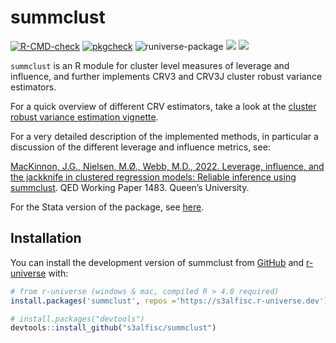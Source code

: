 
<!-- README.md is generated from README.Rmd. Please edit that file -->

# summclust

<!-- badges: start -->

[![R-CMD-check](https://github.com/s3alfisc/summclust/workflows/R-CMD-check/badge.svg)](https://github.com/s3alfisc/summclust/actions)
[![pkgcheck](https://github.com/s3alfisc/summclust/workflows/pkgcheck/badge.svg)](https://github.com/%3Corg%3E/%3Crepo%3E/actions?query=workflow%3Apkgcheck)
![runiverse-package](https://s3alfisc.r-universe.dev/badges/summclust)
[![](http://cranlogs.r-pkg.org/badges/grand-total/summclust?color=blue)](https://cran.r-project.org/package=summclust)
[![](http://cranlogs.r-pkg.org/badges/last-month/summclust?color=green)](https://cran.r-project.org/package=summclust)
<!-- badges: end -->

`summclust` is an R module for cluster level measures of leverage and
influence, and further implements CRV3 and CRV3J cluster robust variance
estimators.

For a quick overview of different CRV estimators, take a look at the
[cluster robust variance estimation vignette]().

For a very detailed description of the implemented methods, in
particular a discussion of the different leverage and influence metrics,
see:

[MacKinnon, J.G., Nielsen, M.Ø., Webb, M.D., 2022. Leverage, influence,
and the jackknife in clustered regression models: Reliable inference
using summclust](https://arxiv.org/abs/2205.03288). QED Working Paper
1483. Queen’s University.

For the Stata version of the package, see
[here](https://github.com/mattdwebb/summclust).

## Installation

You can install the development version of summclust from
[GitHub](https://github.com/) and [r-universe](https://r-universe.dev/)
with:

``` r
# from r-universe (windows & mac, compiled R > 4.0 required)
install.packages('summclust', repos ='https://s3alfisc.r-universe.dev')

# install.packages("devtools")
devtools::install_github("s3alfisc/summclust")
```
